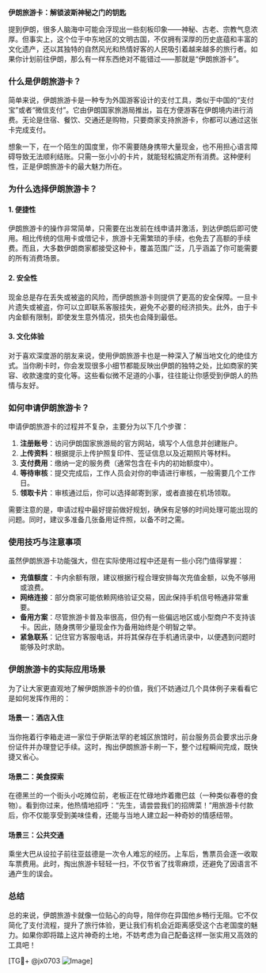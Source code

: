 **伊朗旅游卡：解锁波斯神秘之门的钥匙**

提到伊朗，很多人脑海中可能会浮现出一些刻板印象——神秘、古老、宗教气息浓厚。但事实上，这个位于中东地区的文明古国，不仅拥有深厚的历史底蕴和丰富的文化遗产，还以其独特的自然风光和热情好客的人民吸引着越来越多的旅行者。如果你计划前往伊朗，那么有一样东西绝对不能错过——那就是“伊朗旅游卡”。

### 什么是伊朗旅游卡？

简单来说，伊朗旅游卡是一种专为外国游客设计的支付工具，类似于中国的“支付宝”或者“微信支付”。它由伊朗国家旅游局推出，旨在方便游客在伊朗境内进行消费。无论是住宿、餐饮、交通还是购物，只要商家支持旅游卡，你都可以通过这张卡完成支付。

想象一下，在一个陌生的国度里，你不需要随身携带大量现金，也不用担心语言障碍导致无法顺利结账。只需一张小小的卡片，就能轻松搞定所有消费。这种便利性，正是伊朗旅游卡的最大魅力所在。

### 为什么选择伊朗旅游卡？

#### 1. **便捷性**
伊朗旅游卡的操作非常简单，只需要在出发前在线申请并激活，到达伊朗后即可使用。相比传统的信用卡或借记卡，旅游卡无需繁琐的手续，也免去了高额的手续费。而且，大多数伊朗商家都接受这种卡，覆盖范围广泛，几乎涵盖了你可能需要的所有消费场景。

#### 2. **安全性**
现金总是存在丢失或被盗的风险，而伊朗旅游卡则提供了更高的安全保障。一旦卡片遗失或被盗，你可以立即联系客服挂失，避免不必要的经济损失。此外，由于卡内金额有限制，即使发生意外情况，损失也会降到最低。

#### 3. **文化体验**
对于喜欢深度游的朋友来说，使用伊朗旅游卡也是一种深入了解当地文化的绝佳方式。当你刷卡时，你会发现很多小细节都能反映出伊朗的独特之处，比如商家的笑容、收款速度的变化等。这些看似微不足道的小事，往往能让你感受到伊朗人的热情与友好。

### 如何申请伊朗旅游卡？

申请伊朗旅游卡的过程并不复杂，主要分为以下几个步骤：

1. **注册账号**：访问伊朗国家旅游局的官方网站，填写个人信息并创建账户。
2. **上传资料**：根据提示上传护照复印件、签证信息以及近期照片等材料。
3. **支付费用**：缴纳一定的服务费（通常包含在卡内的初始额度中）。
4. **等待审核**：提交完成后，工作人员会对你的申请进行审核，一般需要几个工作日。
5. **领取卡片**：审核通过后，你可以选择邮寄到家，或者直接在机场领取。

需要注意的是，申请过程中最好提前做好规划，确保有足够的时间处理可能出现的问题。同时，建议多准备几张备用证件照，以备不时之需。

### 使用技巧与注意事项

虽然伊朗旅游卡功能强大，但在实际使用过程中还是有一些小窍门值得掌握：

- **充值额度**：卡内余额有限，建议根据行程合理安排每次充值金额，以免不够用或浪费。
- **网络连接**：部分商家可能依赖网络验证交易，因此保持手机信号畅通非常重要。
- **备用方案**：尽管旅游卡普及率很高，但仍有一些偏远地区或小型商户不支持该卡。因此，随身携带少量现金作为备用始终是个明智之举。
- **紧急联系**：记住官方客服电话，并将其保存在手机通讯录中，以便遇到问题时能够及时求助。

### 伊朗旅游卡的实际应用场景

为了让大家更直观地了解伊朗旅游卡的价值，我们不妨通过几个具体例子来看看它是如何发挥作用的：

#### 场景一：酒店入住
当你拖着行李箱走进一家位于伊斯法罕的老城区旅馆时，前台服务员会要求出示身份证件并办理登记手续。这时，掏出伊朗旅游卡刷一下，整个过程瞬间完成，既快捷又省心。

#### 场景二：美食探索
在德黑兰的一个街头小吃摊位前，老板正在忙碌地炸着撒巴兹（一种类似春卷的食物）。看到你过来，他热情地招呼：“先生，请尝尝我们的招牌菜！”用旅游卡付款后，你不仅能享受到美味佳肴，还能与当地人建立起一种奇妙的情感纽带。

#### 场景三：公共交通
乘坐大巴从设拉子前往亚兹德是一次令人难忘的经历。上车后，售票员会逐一收取车票费用。此时，掏出旅游卡轻轻一扫，不仅节省了找零麻烦，还避免了因语言不通产生的误会。

### 总结

总的来说，伊朗旅游卡就像一位贴心的向导，陪伴你在异国他乡畅行无阻。它不仅简化了支付流程，提升了旅行体验，更让我们有机会近距离感受这个古老国度的魅力。如果你即将踏上这片神奇的土地，不妨考虑为自己配备这样一张实用又高效的工具吧！

[TG💪+ @jx0703 ![Image](https://github.com/user-attachments/assets/dbca1d08-cadb-493c-b0ec-ad6f7a83f270)]